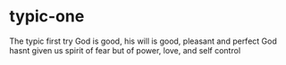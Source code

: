 # typic-one
The typic first try
God is good, his will is good, pleasant and perfect
God hasnt given us spirit of fear but of power, love, and self control
